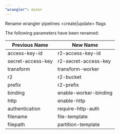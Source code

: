 ```yaml
---
"wrangler": minor
---
```


Rename wrangler pipelines <create|update> flags

The following parameters have been renamed:

| Previous Name     | New Name              |
| ----------------- | --------------------- |
| access-key-id     | r2-access-key-id      |
| secret-access-key | r2-secret-access-key  |
| transform         | transform-worker      |
| r2                | r2-bucket             |
| prefix            | r2-prefix             |
| binding           | enable-worker-binding |
| http              | enable-http           |
| authentication    | require-http-auth     |
| filename          | file-template         |
| filepath          | partition-template    |
